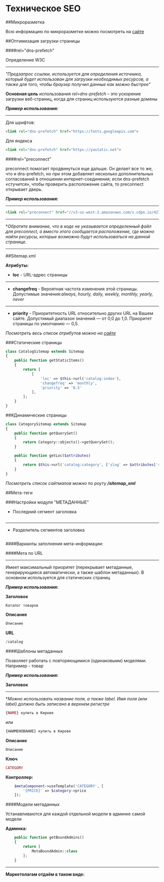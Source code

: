 # Техническое SEO 

##Микроразметка

Всю информацию по микроразметке можно посмотреть на 
[сайте](https://yandex.ru/support/webmaster/schema-org/what-is-schema-org.html)

##Оптимизация загрузки страницы

####rel="dns-prefetch" 

Определение W3C
***
*"Предзапрос ссылки, используется для определения источника,
который будет использован для загрузки необходимых ресурсов, 
а также для того, чтобы браузер получил данные как можно быстрее"*

**Основная цель** использования *rel=dns-prefetch* – 
это ускорение загрузки веб-страниц, когда для 
страниц используются разные домены

***Пример использования:***
***
Для шрифтов:
```html
<link rel="dns-prefetch" href="https://fonts.googleapis.com">
```
Для яндекса
```html
<link rel="dns-prefetch" href="https://yastatic.net">
```

####rel="preconnect" 

preconnect помогает продвинуться еще дальше. 
Он делает все то же, что и dns-prefetch, 
но при этом добавляет несколько дополнительных 
согласований в отношении интернет-соединения; 
если dns-prefetch «стучится», чтобы проверить расположение сайта, 
то preconnect открывает дверь.

***Пример использования:***
***
```html
<link rel="preconnect" href="//s3-us-west-2.amazonaws.com/s.cdpn.io/4273/">
```
***
**Обратите внимание, что в коде не указывается определенный файл
 для preconnect, а вместо этого сообщается расположение, 
 где можно найти ресурсы, которые возможно будут 
 использоваться на данной странице.*

****

##Sitemap.xml

**Атрибуты:**

- **loc** - URL-адрес страницы
***
- **changefreq** - Вероятная частота изменения этой страницы.
Допустимые значения:*always, hourly, daily, weekly, monthly, 
yearly, never*
***
- **priority** - Приоритетность URL относительно других URL на Вашем сайте.
Допустимый диапазон значений — от 0,0 до 1,0. 
Приоритет страницы по умолчанию — 0,5.

*Посмотреть весь список атрибутов можно на [сайте](https://www.sitemaps.org/ru/protocol.html)*

###Статические страницы

```php
class CatalogSitemap extends Sitemap
{
    public function getStaticItems()
    {
        return [
            [
                'loc' => $this->url('catalog:index'),
                'changefreq' => 'monthly',
                'priority' => '0.5'
            ],
        ];
    }
}
```

###Динамические страницы

```php
class CategorySitemap extends Sitemap
{
    public function getQuerySet()
    {
        return Category::objects()->getQuerySet();
    }

    public function getLoc($attributes)
    {
        return $this->url('catalog:category', ['slug' => $attributes['slug']]);
    }
}
```

*Посмотреть список сайтмапов можно по роуту **/sitemap_xml***

##Мета-теги

###Настройки модуля "МЕТАДАННЫЕ"

- Последний сегмент заголовка 
```php

```
***
- Разделитель сегментов заголовка 
```php

```
####Варианты заполнения мета-информации:

####Мета по URL
***
Имеет максимальный приоритет (перекрывает метаданные, 
генерирующиеся автоматически, а также шаблон метаданных).
В основном используется для статических страниц

***Пример использования:***

**Заголовок**
```php
Каталог товаров
```

**Описание**
```php
Описание
```

**URL**
```php
/catalog
```

####Шаблоны метаданных

Позволяет работать с повторяющимися (одинаковыми) моделями. 
Например - товар

***Пример использования:***

**Заголовок**
***
**Можно использовать название поля, а также label.
Имя поля (или label) должно быть записано в верхнем регистре*
```php
{NAME} купить в Кирове
```
или
```php
{НАИМЕНОВАНИЕ} купить в Кирове
```

**Описание**
```php
Описание
```

**Ключ**
```php
CATEGORY
```

**Контроллер:**

```php
    $metaComponent->useTemplate('CATEGORY', [
        '{PRICE}' => $category->price
    ]);
```

####Модели метаданных

Устанавливаются для каждой отдельной модели в админке самой модели

**Админка:**

```php
    public function getBoundAdmins()
    {
        return [
            MetaBoundAdmin::class
        ];
    }
```

***

**Маркетолагам отдаём в таком виде:**

```php

```










